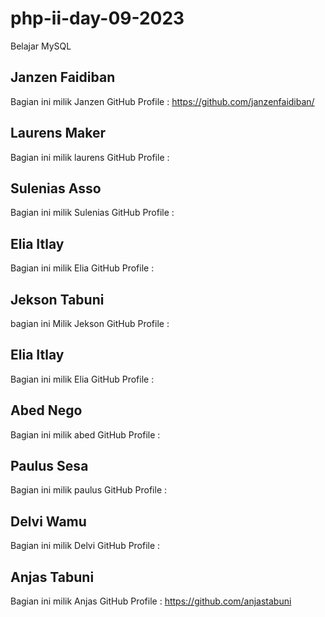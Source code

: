 # php-ii-day-09-2023

Belajar MySQL

## Janzen Faidiban

Bagian ini milik Janzen
GitHub Profile : https://github.com/janzenfaidiban/

## Laurens Maker

Bagian ini milik laurens
GitHub Profile :

## Sulenias Asso

Bagian ini milik Sulenias
GitHub Profile :

## Elia Itlay

Bagian ini milik Elia
GitHub Profile :

## Jekson Tabuni

bagian ini Milik Jekson
GitHub Profile :

## Elia Itlay

Bagian ini milik Elia
GitHub Profile :

## Abed Nego

Bagian ini milik abed
GitHub Profile :

## Paulus Sesa

Bagian ini milik paulus
GitHub Profile :

## Delvi Wamu

Bagian ini milik Delvi
GitHub Profile :

## Anjas Tabuni

Bagian ini milik Anjas
GitHub Profile : https://github.com/anjastabuni
